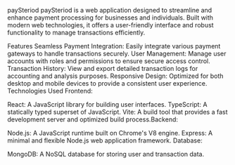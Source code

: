 
paySteriod
paySteriod is a web application designed to streamline and enhance payment processing for businesses and individuals. Built with modern web technologies, it offers a user-friendly interface and robust functionality to manage transactions efficiently.

Features
Seamless Payment Integration: Easily integrate various payment gateways to handle transactions securely.​
User Management: Manage user accounts with roles and permissions to ensure secure access control.​
Transaction History: View and export detailed transaction logs for accounting and analysis purposes.​
Responsive Design: Optimized for both desktop and mobile devices to provide a consistent user experience.​
Technologies Used
Frontend:

React: A JavaScript library for building user interfaces.​
TypeScript: A statically typed superset of JavaScript.​
Vite: A build tool that provides a fast development server and optimized build process.​
Backend:

Node.js: A JavaScript runtime built on Chrome's V8 engine.​
Express: A minimal and flexible Node.js web application framework.​
Database:

MongoDB: A NoSQL database for storing user and transaction data.